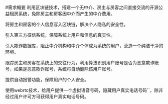 #需求概要
利用区块链技术，搭建一个无中介、房主与房客之间直接交流的开源公益租房系统，免除房主和房客因中介而产生的中介费用。

将房主和房客的个人信息写入区块链，解决个人隐私的安全性。

引入第三方征信系统，保障系统上用户和信息的真实性。

引入欺诈数据库，阻止中介机构和中介个体成为系统的用户，营造一个纯洁干净的环境。

跟踪房主和房客在系统上的交往行为，利用算法识别用户账号是否为恶意欺诈账号，如果是恶意欺诈账号，系统将自动删除该用户账号。

提供自动报警功能，保障用户的个人安全。

使用webrtc技术，给用户提供一个虚拟语音号码，隐藏用户真实电话号码``，除非经过用户许可方可获得用户真实电话号码。